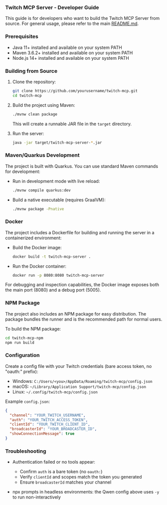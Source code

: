 ### Twitch MCP Server - Developer Guide

This guide is for developers who want to build the Twitch MCP Server from source. For general usage, please refer to the main [README.md](README.md).

### Prerequisites
- Java 11+ installed and available on your system PATH
- Maven 3.6.2+ installed and available on your system PATH
- Node.js 14+ installed and available on your system PATH

### Building from Source

1. Clone the repository:
   ```bash
   git clone https://github.com/yourusername/twitch-mcp.git
   cd twitch-mcp
   ```

2. Build the project using Maven:
   ```bash
   ./mvnw clean package
   ```
   This will create a runnable JAR file in the `target` directory.

3. Run the server:
   ```bash
   java -jar target/twitch-mcp-server-*.jar
   ```

### Maven/Quarkus Development

The project is built with Quarkus. You can use standard Maven commands for development:

- Run in development mode with live reload:
  ```bash
  ./mvnw compile quarkus:dev
  ```

- Build a native executable (requires GraalVM):
  ```bash
  ./mvnw package -Pnative
  ```

### Docker

The project includes a Dockerfile for building and running the server in a containerized environment:

- Build the Docker image:
  ```bash
  docker build -t twitch-mcp-server .
  ```

- Run the Docker container:
  ```bash
  docker run -p 8080:8080 twitch-mcp-server
  ```

For debugging and inspection capabilities, the Docker image exposes both the main port (8080) and a debug port (5005).

### NPM Package

The project also includes an NPM package for easy distribution. The package bundles the runner and is the recommended path for normal users.

To build the NPM package:
```bash
cd twitch-mcp-npm
npm run build
```

### Configuration

Create a config file with your Twitch credentials (bare access token, no "oauth:" prefix):

- Windows: `C:/Users/<you>/AppData/Roaming/twitch-mcp/config.json`
- macOS: `~/Library/Application Support/twitch-mcp/config.json`
- Linux: `~/.config/twitch-mcp/config.json`

Example `config.json`:
```json
{
  "channel": "YOUR_TWITCH_USERNAME",
  "auth": "YOUR_TWITCH_ACCESS_TOKEN",  
  "clientId": "YOUR_TWITCH_CLIENT_ID",
  "broadcasterId": "YOUR_BROADCASTER_ID",
  "showConnectionMessage": true
}
```

### Troubleshooting

- Authentication failed or no tools appear:
  - Confirm `auth` is a bare token (no `oauth:`)
  - Verify `clientId` and scopes match the token you generated
  - Ensure `broadcasterId` matches your channel

- npx prompts in headless environments: the Qwen config above uses `-y` to run non-interactively